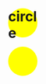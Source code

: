 # circle
<!DOCTYPE html>
<html>
   <head>
      <style>
         #circle {
            width: 60px;
            height: 60px;
            -webkit-border-radius: 30px;
            -moz-border-radius: 30px;
            border-radius: 30px;
            background: yellow;
         }
      </style>
   <head>
   <body>
      <div id="circle"></div>
   </body>
</html>
